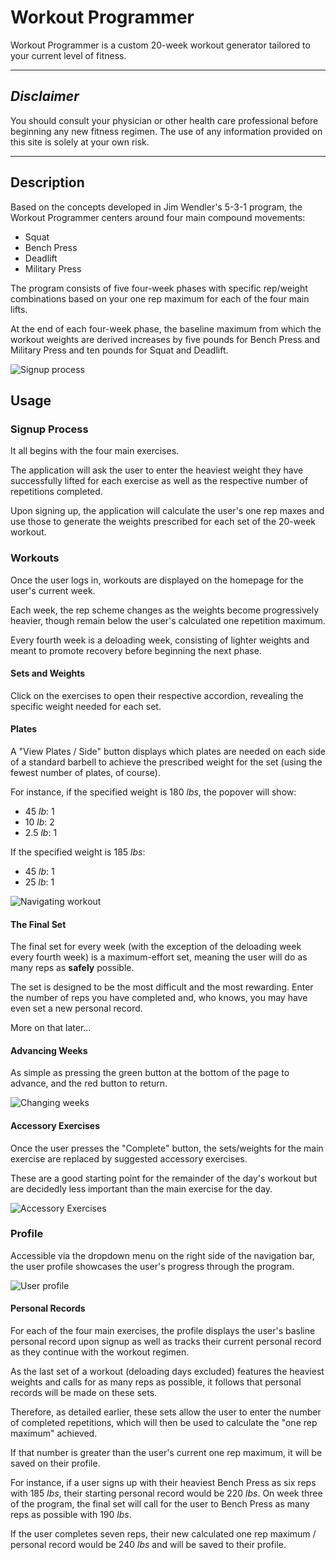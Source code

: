 # Workout Programmer

Workout Programmer is a custom 20-week workout generator tailored to your current level of fitness.

***

## *Disclaimer*

You should consult your physician or other health care professional before beginning any new fitness regimen. The use of any information provided on this site is solely at your own risk.

***

## Description

Based on the concepts developed in Jim Wendler's 5-3-1 program, the Workout Programmer centers around four main compound movements: 

* Squat
* Bench Press
* Deadlift
* Military Press

The program consists of five four-week phases with specific rep/weight combinations based on your one rep maximum for each of the four main lifts. 

At the end of each four-week phase, the baseline maximum from which the workout weights are derived increases by five pounds for Bench Press and Military Press and ten pounds for Squat and Deadlift.

![Signup process](gif/signup.gif)

## Usage

### Signup Process

It all begins with the four main exercises.

The application will ask the user to enter the heaviest weight they have successfully lifted for each exercise as well as the respective number of repetitions completed.

Upon signing up, the application will calculate the user's one rep maxes and use those to generate the weights prescribed for each set of the 20-week workout.

### Workouts

Once the user logs in, workouts are displayed on the homepage for the user's current week. 

Each week, the rep scheme changes as the weights become progressively heavier, though remain below the user's calculated one repetition maximum. 

Every fourth week is a deloading week, consisting of lighter weights and meant to promote recovery before beginning the next phase.

#### Sets and Weights

Click on the exercises to open their respective accordion, revealing the specific weight needed for each set.

#### Plates

A "View Plates / Side" button displays which plates are needed on each side of a standard barbell to achieve the prescribed weight for the set (using the fewest number of plates, of course).

For instance, if the specified weight is 180 *lbs*, the popover will show:

* 45 *lb*: 1
* 10 *lb*: 2
* 2.5 *lb*: 1

If the specified weight is 185 *lbs*:

* 45 *lb*: 1
* 25 *lb*: 1

![Navigating workout](gif/workout.gif)

#### The Final Set

The final set for every week (with the exception of the deloading week every fourth week) is a maximum-effort set, meaning the user will do as many reps as **safely** possible. 

The set is designed to be the most difficult and the most rewarding. Enter the number of reps you have completed and, who knows, you may have even set a new personal record. 

More on that later...

#### Advancing Weeks

As simple as pressing the green button at the bottom of the page to advance, and the red button to return.

![Changing weeks](gif/weeks.gif)

#### Accessory Exercises

Once the user presses the "Complete" button, the sets/weights for the main exercise are replaced by suggested accessory exercises. 

These are a good starting point for the remainder of the day's workout but are decidedly less important than the main exercise for the day.

![Accessory Exercises](gif/accessory.gif)

### Profile

Accessible via the dropdown menu on the right side of the navigation bar, the user profile showcases the user's progress through the program.

![User profile](gif/profile.gif)

#### Personal Records

For each of the four main exercises, the profile displays the user's basline personal record upon signup as well as tracks their current personal record as they continue with the workout regimen.

As the last set of a workout (deloading days excluded) features the heaviest weights and calls for as many reps as possible, it follows that personal records will be made on these sets.

Therefore, as detailed earlier, these sets allow the user to enter the number of completed repetitions, which will then be used to calculate the "one rep maximum" achieved.

If that number is greater than the user's current one rep maximum, it will be saved on their profile.

For instance, if a user signs up with their heaviest Bench Press as six reps with 185 *lbs*, their starting personal record would be 220 *lbs*. On week three of the program, the final set will call for the user to Bench Press as many reps as possible with 190 *lbs*.

If the user completes seven reps, their new calculated one rep maximum / personal record would be 240 *lbs* and will be saved to their profile. 

